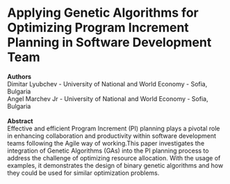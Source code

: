 # Applying Genetic Algorithms for Optimizing Program Increment Planning in Software Development Team

**Authors** 
<br> Dimitar Lyubchev - University of National and World Economy - Sofia, Bulgaria
<br> Angel Marchev Jr - University of National and World Economy - Sofia, Bulgaria
<br>
<br>
**Abstract** 
<br>   Effective and efficient Program Increment (PI) planning plays a pivotal role in enhancing collaboration and productivity within software development teams following the Agile way of working.This paper investigates the integration of Genetic Algorithms (GAs) into the PI planning process to address the challenge of optimizing resource allocation. With the usage of examples, it demonstrates the design of binary genetic algorithms and how they could be used for similar optimization problems.
